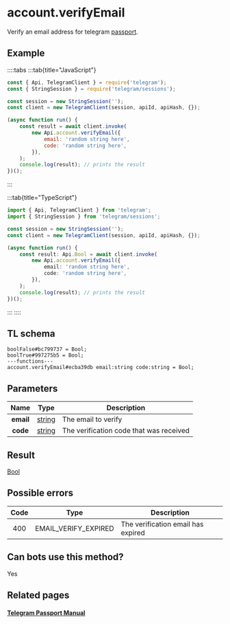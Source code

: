 # account.verifyEmail

Verify an email address for telegram [passport](https://core.telegram.org/passport).

## Example

::::tabs
:::tab{title="JavaScript"}

```js
const { Api, TelegramClient } = require('telegram');
const { StringSession } = require('telegram/sessions');

const session = new StringSession('');
const client = new TelegramClient(session, apiId, apiHash, {});

(async function run() {
    const result = await client.invoke(
        new Api.account.verifyEmail({
            email: 'random string here',
            code: 'random string here',
        }),
    );
    console.log(result); // prints the result
})();
```

:::

:::tab{title="TypeScript"}

```ts
import { Api, TelegramClient } from 'telegram';
import { StringSession } from 'telegram/sessions';

const session = new StringSession('');
const client = new TelegramClient(session, apiId, apiHash, {});

(async function run() {
    const result: Api.Bool = await client.invoke(
        new Api.account.verifyEmail({
            email: 'random string here',
            code: 'random string here',
        }),
    );
    console.log(result); // prints the result
})();
```

:::
::::

## TL schema

```
boolFalse#bc799737 = Bool;
boolTrue#997275b5 = Bool;
---functions---
account.verifyEmail#ecba39db email:string code:string = Bool;
```

## Parameters

|   Name    | Type                                            | Description                             |
| :-------: | ----------------------------------------------- | --------------------------------------- |
| **email** | [string](https://core.telegram.org/type/string) | The email to verify                     |
| **code**  | [string](https://core.telegram.org/type/string) | The verification code that was received |

## Result

[Bool](https://core.telegram.org/type/Bool)

## Possible errors

| Code | Type                 | Description                        |
| :--: | -------------------- | ---------------------------------- |
| 400  | EMAIL_VERIFY_EXPIRED | The verification email has expired |

## Can bots use this method?

Yes

## Related pages

#### [Telegram Passport Manual](https://core.telegram.org/passport)
